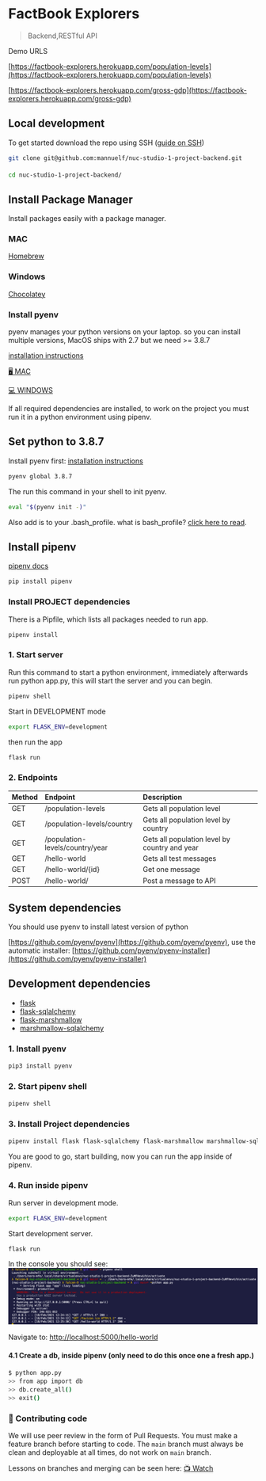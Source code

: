 # FactBook Explorers

> Backend,RESTful API

Demo URLS

[https://factbook-explorers.herokuapp.com/population-levels](https://factbook-explorers.herokuapp.com/population-levels)

[https://factbook-explorers.herokuapp.com/gross-gdp](https://factbook-explorers.herokuapp.com/gross-gdp)

## Local development

To get started download the repo using SSH ([guide on SSH](https://docs.github.com/en/free-pro-team@latest/github/authenticating-to-github/generating-a-new-ssh-key-and-adding-it-to-the-ssh-agent))

```bash
git clone git@github.com:mannuelf/nuc-studio-1-project-backend.git

cd nuc-studio-1-project-backend/

```

## Install Package Manager

Install packages easily with a package manager.

### MAC

[Homebrew](https://brew.sh/)

### Windows

[Chocolatey](https://chocolatey.org/)

### Install pyenv

pyenv manages your python versions on your laptop. so you can install multiple versions, MacOS ships with 2.7 but we need >= 3.8.7

[installation instructions](https://github.com/pyenv/pyenv)

[🖥 MAC](https://github.com/pyenv/pyenv#homebrew-on-macos)

[💻 WINDOWS](https://chocolatey.org/packages/pyenv-win)

If all required dependencies are installed, to work on the project you must run it in a python environment using pipenv.

## Set python to 3.8.7

Install pyenv first:
[installation instructions](https://github.com/pyenv/pyenv)

```bash
pyenv global 3.8.7
```

The run this command in your shell to init pyenv.

```bash
eval "$(pyenv init -)"
```

Also add is to your .bash_profile. what is bash_profile? [click here to read](https://linuxize.com/post/bashrc-vs-bash-profile/).

## Install pipenv

[pipenv docs](https://pypi.org/project/pipenv/)

```bash
pip install pipenv
```

### Install PROJECT dependencies

There is a Pipfile, which lists all packages needed to run app.

```bash
pipenv install
```

### 1. Start server

Run this command to start a python environment, immediately afterwards run python app.py, this will start the server and you can begin.

```bash
pipenv shell
```

Start in DEVELOPMENT mode

```bash
export FLASK_ENV=development
```

then run the app

```bash
flask run
```

### 2. Endpoints

| Method | Endpoint                        | Description                                   |
| ------ | :------------------------------ | :-------------------------------------------- |
| GET    | /population-levels              | Gets all population level                     |
| GET    | /population-levels/country      | Gets all population level by country          |
| GET    | /population-levels/country/year | Gets all population level by country and year |
| GET    | /hello-world                    | Gets all test messages                        |
| GET    | /hello-world/{id}               | Get one message                               |
| POST   | /hello-world/                   | Post a message to API                         |

## System dependencies

You should use pyenv to install latest version of python

[https://github.com/pyenv/pyenv](https://github.com/pyenv/pyenv), use the automatic installer: [https://github.com/pyenv/pyenv-installer](https://github.com/pyenv/pyenv-installer)

## Development dependencies

- [flask](https://flask.palletsprojects.com/)
- [flask-sqlalchemy](https://flask-sqlalchemy.palletsprojects.com/)
- [flask-marshmallow](https://flask-marshmallow.readthedocs.io/en/latest/)
- [marshmallow-sqlalchemy](https://marshmallow-sqlalchemy.readthedocs.io/en/latest/)

### 1. Install pyenv

```bash
pip3 install pyenv
```

### 2. Start pipenv shell

```bash
pipenv shell
```

### 3. Install Project dependencies

```bash
pipenv install flask flask-sqlalchemy flask-marshmallow marshmallow-sqlalchemy
```

You are good to go, start building, now you can run the app inside of pipenv.

### 4. Run inside pipenv

Run server in development mode.

```bash
export FLASK_ENV=development
```

Start development server.

```bash
flask run
```

In the console you should see:
![console](./.github/screen.png)

Navigate to:
[http://localhost:5000/hello-world](http://localhost:5000/hello-world)

#### 4.1 Create a db, inside pipenv (only need to do this once one a fresh app.)

```bash
$ python app.py
>> from app import db
>> db.create_all()
>> exit()
```

### 🚉 Contributing code

We will use peer review in the form of Pull Requests. You must make a feature branch before starting to code. The `main` branch must always be clean and deployable at all times, do not work on `main` branch.

Lessons on branches and merging can be seen here: [:tv: Watch](https://github.com/Noroff-Fagskole/campus-advisor-training-mannuelf/tree/master/Module%201)
